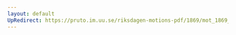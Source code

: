 ```yaml
---
layout: default
UpRedirect: https://pruto.im.uu.se/riksdagen-motions-pdf/1869/mot_1869__ak__308.pdf
---
```

